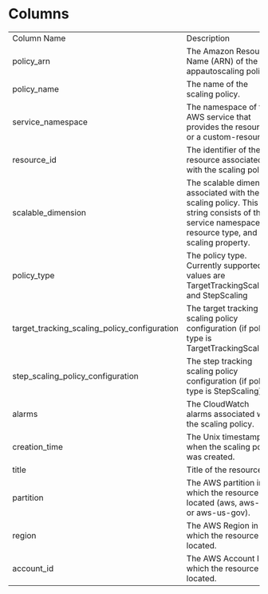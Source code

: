 # Columns  

<table>
	<tr><td>Column Name</td><td>Description</td></tr>
	<tr><td>policy_arn</td><td>The Amazon Resource Name (ARN) of the appautoscaling policy.</td></tr>
	<tr><td>policy_name</td><td>The name of the scaling policy.</td></tr>
	<tr><td>service_namespace</td><td>The namespace of the AWS service that provides the resource, or a custom-resource.</td></tr>
	<tr><td>resource_id</td><td>The identifier of the resource associated with the scaling policy.</td></tr>
	<tr><td>scalable_dimension</td><td>The scalable dimension associated with the scaling policy. This string consists of the service namespace, resource type, and scaling property.</td></tr>
	<tr><td>policy_type</td><td>The policy type. Currently supported values are TargetTrackingScaling and StepScaling</td></tr>
	<tr><td>target_tracking_scaling_policy_configuration</td><td>The target tracking scaling policy configuration (if policy type is TargetTrackingScaling).</td></tr>
	<tr><td>step_scaling_policy_configuration</td><td>The step tracking scaling policy configuration (if policy type is StepScaling).</td></tr>
	<tr><td>alarms</td><td>The CloudWatch alarms associated with the scaling policy.</td></tr>
	<tr><td>creation_time</td><td>The Unix timestamp for when the scaling policy was created.</td></tr>
	<tr><td>title</td><td>Title of the resource.</td></tr>
	<tr><td>partition</td><td>The AWS partition in which the resource is located (aws, aws-cn, or aws-us-gov).</td></tr>
	<tr><td>region</td><td>The AWS Region in which the resource is located.</td></tr>
	<tr><td>account_id</td><td>The AWS Account ID in which the resource is located.</td></tr>
</table>